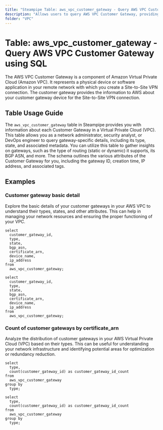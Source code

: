 ```yaml
---
title: "Steampipe Table: aws_vpc_customer_gateway - Query AWS VPC Customer Gateway using SQL"
description: "Allows users to query AWS VPC Customer Gateway, providing detailed information about each Customer Gateway in a Virtual Private Cloud (VPC)."
folder: "VPC"
---
```


# Table: aws_vpc_customer_gateway - Query AWS VPC Customer Gateway using SQL

The AWS VPC Customer Gateway is a component of Amazon Virtual Private Cloud (Amazon VPC). It represents a physical device or software application in your remote network with which you create a Site-to-Site VPN connection. The customer gateway provides the information to AWS about your customer gateway device for the Site-to-Site VPN connection.

## Table Usage Guide

The `aws_vpc_customer_gateway` table in Steampipe provides you with information about each Customer Gateway in a Virtual Private Cloud (VPC). This table allows you as a network administrator, security analyst, or DevOps engineer to query gateway-specific details, including its type, state, and associated metadata. You can utilize this table to gather insights on gateways, such as the type of routing (static or dynamic) it supports, its BGP ASN, and more. The schema outlines the various attributes of the Customer Gateway for you, including the gateway ID, creation time, IP address, and associated tags.

## Examples

### Customer gateway basic detail
Explore the basic details of your customer gateways in your AWS VPC to understand their types, states, and other attributes. This can help in managing your network resources and ensuring the proper functioning of your VPC.

```sql+postgres
select
  customer_gateway_id,
  type,
  state,
  bgp_asn,
  certificate_arn,
  device_name,
  ip_address
from
  aws_vpc_customer_gateway;
```

```sql+sqlite
select
  customer_gateway_id,
  type,
  state,
  bgp_asn,
  certificate_arn,
  device_name,
  ip_address
from
  aws_vpc_customer_gateway;
```


### Count of customer gateways by certificate_arn
Analyze the distribution of customer gateways in your AWS Virtual Private Cloud (VPC) based on their types. This can be useful for understanding your network infrastructure and identifying potential areas for optimization or redundancy reduction.

```sql+postgres
select
  type,
  count(customer_gateway_id) as customer_gateway_id_count
from
  aws_vpc_customer_gateway
group by
  type;
```

```sql+sqlite
select
  type,
  count(customer_gateway_id) as customer_gateway_id_count
from
  aws_vpc_customer_gateway
group by
  type;
```